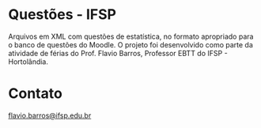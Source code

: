 # Questões - IFSP

Arquivos em XML com questões de estatística, no formato apropriado para o banco de questões do Moodle. O projeto foi desenvolvido como parte da atividade de férias do Prof. Flavio Barros, Professor EBTT do IFSP - Hortolândia.

# Contato

flavio.barros@ifsp.edu.br
